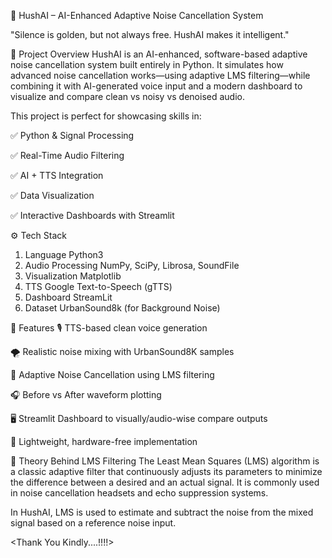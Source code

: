 🧠 HushAI – AI-Enhanced Adaptive Noise Cancellation System

"Silence is golden, but not always free. HushAI makes it intelligent."




🎯 Project Overview
HushAI is an AI-enhanced, software-based adaptive noise cancellation system built entirely in Python. It simulates how advanced noise cancellation works—using adaptive LMS filtering—while combining it with AI-generated voice input and a modern dashboard to visualize and compare clean vs noisy vs denoised audio.

This project is perfect for showcasing skills in:

✅ Python & Signal Processing

✅ Real-Time Audio Filtering

✅ AI + TTS Integration

✅ Data Visualization

✅ Interactive Dashboards with Streamlit



⚙️ Tech Stack
1. Language           Python3
2. Audio Processing   NumPy, SciPy, Librosa, SoundFile
3. Visualization      Matplotlib
4. TTS                Google Text-to-Speech (gTTS)
5. Dashboard          StreamLit
6. Dataset            UrbanSound8k (for Background Noise)




🚀 Features
🎙️ TTS-based clean voice generation

🌪️ Realistic noise mixing with UrbanSound8K samples

🧠 Adaptive Noise Cancellation using LMS filtering

🎧 Before vs After waveform plotting

🖥️ Streamlit Dashboard to visually/audio-wise compare outputs

💾 Lightweight, hardware-free implementation



🧠 Theory Behind LMS Filtering
The Least Mean Squares (LMS) algorithm is a classic adaptive filter that continuously adjusts its parameters to minimize the difference between a desired and an actual signal. It is commonly used in noise cancellation headsets and echo suppression systems.

In HushAI, LMS is used to estimate and subtract the noise from the mixed signal based on a reference noise input.


<Thank You Kindly....!!!!>

